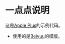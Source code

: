 # 一点点说明

这是[Apple Plus][1]的示例代码。

* 使用的是[Beiyuu][2]的模版。

[1]:	http://apple-plus.github.io
[2]:	http://beiyuu.com/